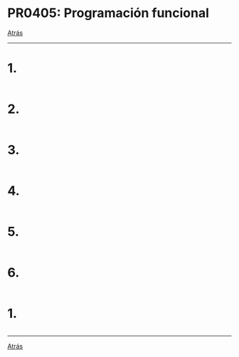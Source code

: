 # PR0405: Programación funcional

[Atrás](../index.md)

---

# 1.
```python
```

# 2.
```python
```

# 3.
```python
```

# 4.
```python
```

# 5.
```python
```

# 6.
```python
```

# 1.
```python
```

---
[Atrás](../index.md)
